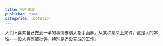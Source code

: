 ```yaml
---
title: 指手画脚
published: true
categories: quotation
---
```


人们不喜欢自己做到一半的事情被别人指手画脚。从某种意义上来讲，这是人的本性——没人喜欢被批评，特别是还没完成的工作。
